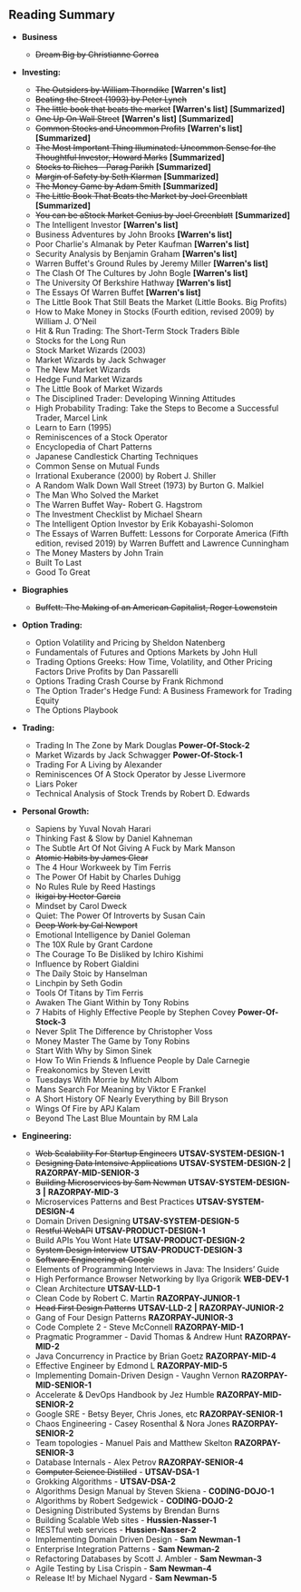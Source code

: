 ## Reading Summary

- **Business**
    - ~~Dream Big by Christianne Correa~~
    
- **Investing:**
    - ~~The Outsiders by William Thorndike~~    **[Warren's list]**        
    - ~~Beating the Street (1993) by Peter Lynch~~
    - ~~The little book that beats the market~~ **[Warren's list]** **[Summarized]** 
    - ~~One Up On Wall Street~~ **[Warren's list]** **[Summarized]** 
    - ~~Common Stocks and Uncommon Profits~~    **[Warren's list]** **[Summarized]**    
    - ~~The Most Important Thing Illuminated: Uncommon Sense for the Thoughtful Investor,  Howard Marks~~   **[Summarized]**
    - ~~Stocks to Riches – Parag Parikh~~   **[Summarized]**
    - ~~Margin of Safety by Seth Klarman~~  **[Summarized]**
    - ~~The Money Game by Adam Smith~~  **[Summarized]**  
    - ~~The Little Book That Beats the Market by Joel Greenblatt~~  **[Summarized]**
    - ~~You can be aStock Market Genius by Joel Greenblatt~~    **[Summarized]**
    - The Intelligent Investor  **[Warren's list]**
    - Business Adventures by John Brooks    **[Warren's list]**
    - Poor Charlie's Almanak by Peter Kaufman   **[Warren's list]**
    - Security Analysis by Benjamin Graham  **[Warren's list]**
    - Warren Buffet's Ground Rules by Jeremy Miller **[Warren's list]**
    - The Clash Of The Cultures by John Bogle   **[Warren's list]**
    - The University Of Berkshire Hathway   **[Warren's list]**
    - The Essays Of Warren Buffet   **[Warren's list]**
    - The Little Book That Still Beats the Market (Little Books. Big Profits)
    - How to Make Money in Stocks (Fourth edition, revised 2009) by William J. O'Neil
    - Hit & Run Trading: The Short-Term Stock Traders Bible
    - Stocks for the Long Run 
    - Stock Market Wizards (2003)
    - Market Wizards by Jack Schwager
    - The New Market Wizards
    - Hedge Fund Market Wizards
    - The Little Book of Market Wizards
    - The Disciplined Trader: Developing Winning Attitudes
    - High Probability Trading: Take the Steps to Become a Successful Trader, Marcel Link
    - Learn to Earn (1995)
    - Reminiscences of a Stock Operator
    - Encyclopedia of Chart Patterns 
    - Japanese Candlestick Charting Techniques
    - Common Sense on Mutual Funds
    - Irrational Exuberance (2000) by Robert J. Shiller
    - A Random Walk Down Wall Street (1973) by Burton G. Malkiel
    - The Man Who Solved the Market
    - The Warren Buffet Way- Robert G. Hagstrom
    - The Investment Checklist by Michael Shearn
    - The Intelligent Option Investor by Erik Kobayashi-Solomon
    - The Essays of Warren Buffett: Lessons for Corporate America (Fifth edition, revised 2019) by Warren Buffett and Lawrence Cunningham
    - The Money Masters by John Train
    - Built To Last
    - Good To Great

- **Biographies**
    - ~~Buffett: The Making of an American Capitalist, Roger Lowenstein~~

- **Option Trading:**
    - Option Volatility and Pricing by Sheldon Natenberg
    - Fundamentals of Futures and Options Markets by John Hull
    - Trading Options Greeks: How Time, Volatility, and Other Pricing Factors Drive Profits by Dan Passarelli
    - Options Trading Crash Course by Frank Richmond
    - The Option Trader's Hedge Fund: A Business Framework for Trading Equity
    - The Options Playbook
    
- **Trading:**
    - Trading In The Zone by Mark Douglas **Power-Of-Stock-2**
    - Market Wizards by Jack Schwagger **Power-Of-Stock-1**
    - Trading For A Living by Alexander 
    - Reminiscences Of A Stock Operator by Jesse Livermore     
    - Liars Poker
    - Technical Analysis of Stock Trends by Robert D. Edwards

- **Personal Growth:**
    - Sapiens by Yuval Novah Harari
    - Thinking Fast & Slow by Daniel Kahneman
    - The Subtle Art Of Not Giving A Fuck by Mark Manson
    - ~~Atomic Habits by James Clear~~
    - The 4 Hour Workweek by Tim Ferris
    - The Power Of Habit by Charles Duhigg
    - No Rules Rule by Reed Hastings
    - ~~Ikigai by Hector Garcia~~
    - Mindset by Carol Dweck
    - Quiet: The Power Of Introverts by Susan Cain
    - ~~Deep Work by Cal Newport~~
    - Emotional Intelligence by Daniel Goleman
    - The 10X Rule by Grant Cardone
    - The Courage To Be Disliked by Ichiro Kishimi
    - Influence by Robert Gialdini
    - The Daily Stoic by Hanselman
    - Linchpin by Seth Godin
    - Tools Of Titans by Tim Ferris
    - Awaken The Giant Within by Tony Robins
    - 7 Habits of Highly Effective People by Stephen Covey  **Power-Of-Stock-3**
    - Never Split The Difference by Christopher Voss
    - Money Master The Game by Tony Robins
    - Start With Why by Simon Sinek
    - How To Win Friends & Influence People by Dale Carnegie
    - Freakonomics by Steven Levitt
    - Tuesdays With Morrie by Mitch Albom
    - Mans Search For Meaning by Viktor E Frankel
    - A Short History OF Nearly Everything by Bill Bryson
    - Wings Of Fire by APJ Kalam
    - Beyond The Last Blue Mountain by RM Lala
    
- **Engineering:**
    - ~~Web Scalability For Startup Engineers~~ **UTSAV-SYSTEM-DESIGN-1**
    - ~~Designing Data Intensive Applications~~ **UTSAV-SYSTEM-DESIGN-2** **|** **RAZORPAY-MID-SENIOR-3**
    - ~~Building Microservices by Sam Newman~~   **UTSAV-SYSTEM-DESIGN-3** **|** **RAZORPAY-MID-3**
    - Microservices Patterns and Best Practices **UTSAV-SYSTEM-DESIGN-4**
    - Domain Driven Designing   **UTSAV-SYSTEM-DESIGN-5**
    - ~~Restful WebAPI~~    **UTSAV-PRODUCT-DESIGN-1**
    - Build APIs You Wont Hate  **UTSAV-PRODUCT-DESIGN-2**
    - ~~System Design Interview~~  **UTSAV-PRODUCT-DESIGN-3**
    - ~~Software Engineering at Google~~ 
    - Elements of Programming Interviews in Java: The Insiders’ Guide
    - High Performance Browser Networking by Ilya Grigorik **WEB-DEV-1**
    - Clean Architecture **UTSAV-LLD-1**
    - Clean Code by Robert C. Martin **RAZORPAY-JUNIOR-1**
    - ~~Head First Design Patterns~~    **UTSAV-LLD-2** **|** **RAZORPAY-JUNIOR-2**
    - Gang of Four Design Patterns **RAZORPAY-JUNIOR-3**
    - Code Complete 2 - Steve McConnell **RAZORPAY-MID-1**
    - Pragmatic Programmer - David Thomas & Andrew Hunt **RAZORPAY-MID-2**
    - Java Concurrency in Practice by Brian Goetz   **RAZORPAY-MID-4**
    - Effective Engineer by Edmond L    **RAZORPAY-MID-5**
    - Implementing Domain-Driven Design - Vaughn Vernon **RAZORPAY-MID-SENIOR-1**
    - Accelerate  & DevOps Handbook by Jez Humble   **RAZORPAY-MID-SENIOR-2**
    - Google SRE - Betsy Beyer, Chris Jones, etc    **RAZORPAY-SENIOR-1**
    - Chaos Engineering - Casey Rosenthal & Nora Jones  **RAZORPAY-SENIOR-2**
    - Team topologies - Manuel Pais and Matthew Skelton **RAZORPAY-SENIOR-3**
    - Database Internals - Alex Petrov  **RAZORPAY-SENIOR-4**
    - ~~Computer Science Distilled~~ - **UTSAV-DSA-1**
    - Grokking Algorithms - **UTSAV-DSA-2**
    - Algorithms Design Manual by Steven Skiena - **CODING-DOJO-1**
    - Algorithms by Robert Sedgewick - **CODING-DOJO-2**
    - Designing Distributed Systems by Brendan Burns
    - Building Scalable Web sites - **Hussien-Nasser-1**
    - RESTful web services - **Hussien-Nasser-2**
    - Implementing Domain Driven Design - **Sam Newman-1**
    - Enterprise Integration Patterns - **Sam Newman-2**
    - Refactoring Databases by Scott J. Ambler - **Sam Newman-3**
    - Agile Testing by Lisa Crispin - **Sam Newman-4**
    - Release It! by Michael Nygard - **Sam Newman-5**